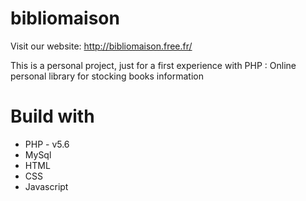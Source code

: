 # bibliomaison
Visit our website: http://bibliomaison.free.fr/

This is a personal project, just for a first experience with PHP : Online personal library for stocking books information

# Build with
* PHP - v5.6
* MySql
* HTML
* CSS
* Javascript
